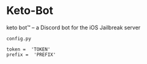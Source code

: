 # Keto-Bot
keto bot™ – a Discord bot for the iOS Jailbreak server

``config.py``

    token =  'TOKEN'
    prefix =  'PREFIX'
